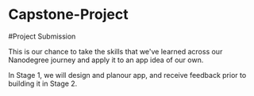 # Capstone-Project
#Project Submission

This is our chance to take the skills that we've learned across our Nanodegree journey and apply it to an app idea of our own. 

In Stage 1, we will design and planour app, and receive feedback prior to building it in Stage 2.
